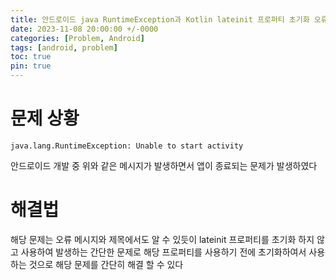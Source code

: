```yaml
---
title: 안드로이드 java RuntimeException과 Kotlin lateinit 프로퍼티 초기화 오류 해결 방법
date: 2023-11-08 20:00:00 +/-0000
categories: [Problem, Android]
tags: [android, problem]
toc: true
pin: true
---
```


# 문제 상황

~~~
java.lang.RuntimeException: Unable to start activity 
~~~

안드로이드 개발 중 위와 같은 메시지가 발생하면서 앱이 종료되는 문제가 발생하였다

# 해결법

해당 문제는 오류 메시지와 제목에서도 알 수 있듯이 lateinit 프로퍼티를 초기화 하지 않고 사용하여 발생하는 간단한 문제로 해당 프로퍼티를 사용하기 전에 초기화하여서 사용하는 것으로 해당 문제를 간단히 해결 할 수 있다